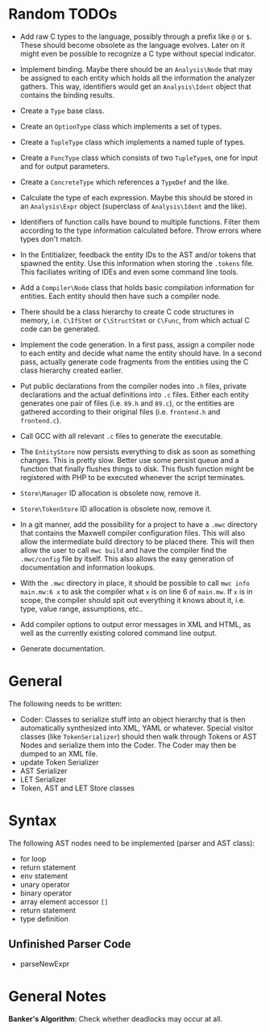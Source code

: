 Random TODOs
============

- Add raw C types to the language, possibly through a prefix like `@` or `$`. These should become obsolete as the language evolves. Later on it might even be possible to recognize a C type without special indicator.

- Implement binding. Maybe there should be an `Analysis\Node` that may be assigned to each entity which holds all the information the analyzer gathers. This way, identifiers would get an `Analysis\Ident` object that contains the binding results.

- Create a `Type` base class.
- Create an `OptionType` class which implements a set of types.
- Create a `TupleType` class which implements a named tuple of types.
- Create a `FuncType` class which consists of two `TupleType`s, one for input and for output parameters.
- Create a `ConcreteType` which references a `TypeDef` and the like.

- Calculate the type of each expression. Maybe this should be stored in an `Analysis\Expr` object (superclass of `Analysis\Ident` and the like).

- Identifiers of function calls have bound to multiple functions. Filter them according to the type information calculated before. Throw errors where types don't match.

- In the Entitializer, feedback the entity IDs to the AST and/or tokens that spawned the entity. Use this information when storing the `.tokens` file. This faciliates writing of IDEs and even some command line tools.

- Add a `Compiler\Node` class that holds basic compilation information for entities. Each entity should then have such a compiler node.

- There should be a class hierarchy to create C code structures in memory, i.e. `C\IfStmt` or `C\StructStmt` or `C\Func`, from which actual C code can be generated.

- Implement the code generation. In a first pass, assign a compiler node to each entity and decide what name the entity should have. In a second pass, actually generate code fragments from the entities using the C class hierarchy created earlier.

- Put public declarations from the compiler nodes into `.h` files, private declarations and the actual definitions into `.c` files. Either each entity generates one pair of files (i.e. `89.h` and `89.c`), or the entities are gathered according to their original files (i.e. `frontend.h` and `frontend.c`).

- Call GCC with all relevant `.c` files to generate the executable.

- The `EntityStore` now persists everything to disk as soon as something changes. This is pretty slow. Better use some persist queue and a function that finally flushes things to disk. This flush function might be registered with PHP to be executed whenever the script terminates.

- `Store\Manager` ID allocation is obsolete now, remove it.

- `Store\TokenStore` ID allocation is obsolete now, remove it.

- In a git manner, add the possibility for a project to have a `.mwc` directory that contains the Maxwell compiler configuration files. This will also allow the intermediate build directory to be placed there. This will then allow the user to call `mwc build` and have the compiler find the `.mwc/config` file by itself. This also allows the easy generation of documentation and information lookups.

- With the `.mwc` directory in place, it should be possible to call `mwc info main.mw:6 x` to ask the compiler what `x` is on line 6 of `main.mw`. If `x` is in scope, the compiler should spit out everything it knows about it, i.e. type, value range, assumptions, etc..

- Add compiler options to output error messages in XML and HTML, as well as the currently existing colored command line output.

- Generate documentation.


General
=======
The following needs to be written:

- Coder: Classes to serialize stuff into an object hierarchy that is then automatically synthesized into XML, YAML or whatever. Special visitor classes (like `TokenSerializer`) should then walk through Tokens or AST Nodes and serialize them into the Coder. The Coder may then be dumped to an XML file.
- update Token Serializer
- AST Serializer
- LET Serializer
- Token, AST and LET Store classes


Syntax
======
The following AST nodes need to be implemented (parser and AST class):

- for loop
- return statement
- env statement
- unary operator
- binary operator
- array element accessor `[]`
- return statement
- type definition


Unfinished Parser Code
----------------------

- parseNewExpr


General Notes
=============

**Banker's Algorithm**: Check whether deadlocks may occur at all.
